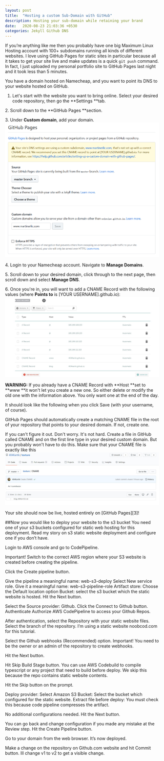 ```yaml
---
layout: post
title:  "Hosting a custom Sub-Domain with GitHub"
description: Hosting your sub-domain while retaining your brand
date:   2020-08-23 21:03:36 +0530
categories: Jekyll Github DNS
---
```

If you’re anything like me then you probably have one big Maximum Linux Hosting account with 100+ subdomains running all kinds of different websites.
I love using GitHub Pages for static sites in particular because all it takes to get your site live and make updates is a quick ``git push`` command. In fact, I just uploaded my personal portfolio site to GitHub Pages last night and it took less than 5 minutes.

You have a domain hosted on Namecheap, and you want to point its DNS to your website hosted on GitHub.


1. Let's start with the website you want to bring online. Select your desired code repository, then go the **Settings **tab.

2\. Scroll down to the **GitHub Pages **section.

3\. Under **Custom domain**, add your domain.
![A test image](gh.png)

4\. Login to your Namecheap account. Navigate to **Manage Domains**.

5\. Scroll down to your desired domain, click through to the next page, then scroll down and select **Manage DNS**.

6\. Once you're in, you will want to add a CNAME Record with the following values (where **Points to** is [YOUR USERNAME].github.io):
![A test image](name.jpg)

**WARNING:** If you already have a CNAME Record with **Host **set to **www **it won't let you create a new one. So either delete or modify the old one with the information above. You only want one at the end of the day.

It should look like the following when you click Save (with your username, of course).

GitHub Pages should automatically create a matching CNAME file in the root of your repository that points to your desired domain. If not, create one.

If you can't figure it out. Don't worry. It's not hard. Create a file in GitHub called CNAME and on the first line type in your desired custom domain. But you probably won't have to do this.
Make sure that your CNAME file is exactly like this
![image](CNAME.jpg)

Your site should now be live, hosted entirely on [GitHub Pages][3]!

##Now you would like to deploy your website to the s3 bucket
You need one of your s3 buckets configured for static web hosting for this deployment. Read my story on s3 static website deployment and configure one if you don’t have.

Login to AWS console and go to CodePipeline.

Important! Switch to the correct AWS region where your S3 website is created before creating the pipeline.

Click the Create pipeline button.

Give the pipeline a meaningful name: web-s3-deploy
Select New service role. Give it a meaningful name: web-s3-pipeline-role
Artifact store: Choose the Default location option
Bucket: select the s3 bucket which the static website is hosted.
Hit the Next button.

Select the Source provider: Github.
Click the Connect to Github button. Authenticate Authorize AWS CodePipeline to access your Github Repos.

After authentication, select the Repository with your static website files. Select the branch of the repository. I’m using a static website noobcod.com for this tutorial.

Select the Github webhooks (Recommended) option. Important! You need to be the owner or an admin of the repository to create webhooks.

Hit the Next button.

Hit Skip Build Stage button. You can use AWS Codebuild to compile typescript or any project that need to build before deploy. We skip this because the repo contains static website contents.

Hit the Skip button on the prompt.

Deploy provider: Select Amazon S3
Bucket: Select the bucket which configured for the static website.
Extract file before deploy: You must check this because code pipeline compresses the artifact.

No additional configurations needed. Hit the Next button.

You can go back and change configuration if you made any mistake at the Review step. Hit the Create Pipeline button.

Go to your domain from the web browser. It’s now deployed.

Make a change on the repository on Github.com website and hit Commit button. Ill change v1 to v2 to get a visible change.








